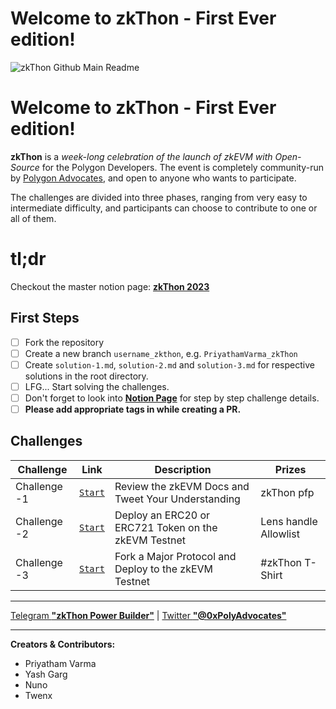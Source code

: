 # Welcome to zkThon - First Ever edition!

![zkThon Github Main Readme](https://user-images.githubusercontent.com/128218414/226963031-48178406-8f64-4b37-933c-185ab960a0de.png)



# Welcome to zkThon - First Ever edition!

**zkThon** is a *week-long celebration of the launch of zkEVM with Open-Source* for the Polygon Developers. The event is completely community-run by [Polygon Advocates](https://polygon.technology/advocate-program), and open to anyone who wants to participate. 

The challenges are divided into three phases, ranging from very easy to intermediate difficulty, and participants can choose to contribute to one or all of them.

# tl;dr
Checkout the master notion page: **[zkThon 2023](https://www.notion.so/polygontechnology/zkThon-54cc518ee7ec428b813b02998f84c5df)**

## First Steps

 - [ ] Fork the repository
 - [ ] Create a new branch `username_zkthon`, e.g. `PriyathamVarma_zkThon`
 - [ ] Create `solution-1.md`, `solution-2.md` and `solution-3.md` for respective solutions in the root directory.
 - [ ] LFG... Start solving the challenges.
 - [ ] Don't forget to look into [**Notion Page**](https://polygontechnology.notion.site/polygontechnology/zkThon-A-Week-Long-event-for-the-Polygon-Community-54cc518ee7ec428b813b02998f84c5df) for step by step challenge details.
 - [ ] **Please add appropriate tags in while creating a PR.**

## Challenges

| Challenge | Link | Description | Prizes |
| - | - | - | - |
| Challenge -1 | [`Start`](https://github.com/Polygon-Advocates/zkThon-challenges/blob/main/challenge-1.md) | Review the zkEVM Docs and Tweet Your Understanding | zkThon pfp |
| Challenge -2 | [`Start`](https://github.com/Polygon-Advocates/zkThon-challenges/blob/main/challenge-2.md) | Deploy an ERC20 or ERC721 Token on the zkEVM Testnet | Lens handle Allowlist |
| Challenge -3 | [`Start`](https://github.com/Polygon-Advocates/zkThon-challenges/blob/main/challenge-3.md) | Fork a Major Protocol and Deploy to the zkEVM Testnet | #zkThon T-Shirt |




----
[Telegram **"zkThon Power Builder"**](https://t.me/zkThon) | [Twitter **"@0xPolyAdvocates"**](https://twitter.com/0xPolyAdvocates)

---
**Creators & Contributors:**

 - Priyatham Varma
 - Yash Garg
 - Nuno
 - Twenx




